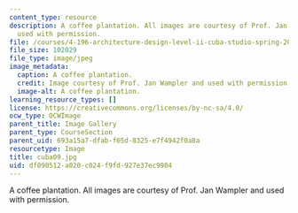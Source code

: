 ```yaml
---
content_type: resource
description: A coffee plantation. All images are courtesy of Prof. Jan Wampler and
  used with permission.
file: /courses/4-196-architecture-design-level-ii-cuba-studio-spring-2004/df090512a020c024f9fd927e37ec9904_cuba09.jpg
file_size: 102029
file_type: image/jpeg
image_metadata:
  caption: A coffee plantation.
  credit: Image courtesy of Prof. Jan Wampler and used with permission.
  image-alt: A coffee plantation.
learning_resource_types: []
license: https://creativecommons.org/licenses/by-nc-sa/4.0/
ocw_type: OCWImage
parent_title: Image Gallery
parent_type: CourseSection
parent_uid: 693a15a7-dfab-f65d-8325-e7f4942f0a8a
resourcetype: Image
title: cuba09.jpg
uid: df090512-a020-c024-f9fd-927e37ec9904
---
```

A coffee plantation. All images are courtesy of Prof. Jan Wampler and used with permission.